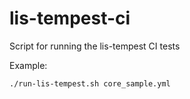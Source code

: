 lis-tempest-ci
==============

Script for running the lis-tempest CI tests

Example:
```sh
./run-lis-tempest.sh core_sample.yml
```